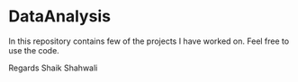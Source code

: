 # DataAnalysis

In this repository contains few of the projects I have worked on. Feel free to use the code. 

Regards
Shaik Shahwali
